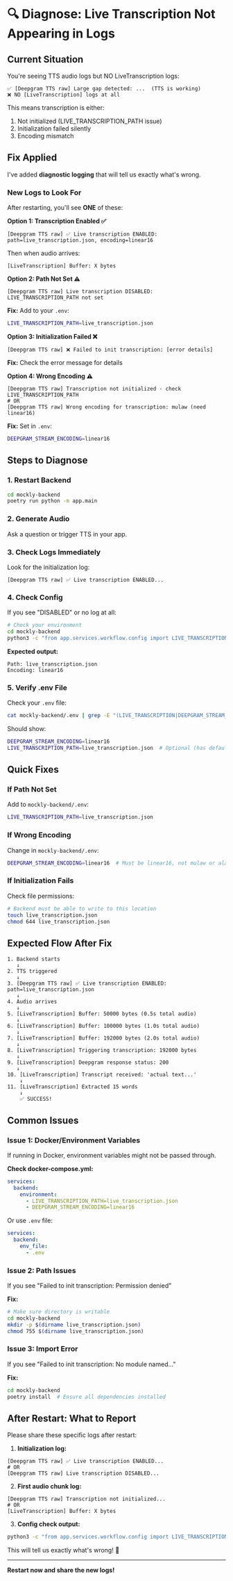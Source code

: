# 🔍 Diagnose: Live Transcription Not Appearing in Logs

## Current Situation

You're seeing TTS audio logs but NO LiveTranscription logs:
```
✅ [Deepgram TTS raw] Large gap detected: ...  (TTS is working)
❌ NO [LiveTranscription] logs at all
```

This means transcription is either:
1. Not initialized (LIVE_TRANSCRIPTION_PATH issue)
2. Initialization failed silently
3. Encoding mismatch

## Fix Applied

I've added **diagnostic logging** that will tell us exactly what's wrong.

### New Logs to Look For

After restarting, you'll see **ONE** of these:

**Option 1: Transcription Enabled ✅**
```
[Deepgram TTS raw] ✅ Live transcription ENABLED: path=live_transcription.json, encoding=linear16
```
Then when audio arrives:
```
[LiveTranscription] Buffer: X bytes
```

**Option 2: Path Not Set ⚠️**
```
[Deepgram TTS raw] Live transcription DISABLED: LIVE_TRANSCRIPTION_PATH not set
```
**Fix:** Add to your `.env`:
```bash
LIVE_TRANSCRIPTION_PATH=live_transcription.json
```

**Option 3: Initialization Failed ❌**
```
[Deepgram TTS raw] ❌ Failed to init transcription: [error details]
```
**Fix:** Check the error message for details

**Option 4: Wrong Encoding ⚠️**
```
[Deepgram TTS raw] Transcription not initialized - check LIVE_TRANSCRIPTION_PATH
# OR
[Deepgram TTS raw] Wrong encoding for transcription: mulaw (need linear16)
```
**Fix:** Set in `.env`:
```bash
DEEPGRAM_STREAM_ENCODING=linear16
```

## Steps to Diagnose

### 1. Restart Backend

```bash
cd mockly-backend
poetry run python -m app.main
```

### 2. Generate Audio

Ask a question or trigger TTS in your app.

### 3. Check Logs Immediately

Look for the initialization log:
```
[Deepgram TTS raw] ✅ Live transcription ENABLED...
```

### 4. Check Config

If you see "DISABLED" or no log at all:

```bash
# Check your environment
cd mockly-backend
python3 -c "from app.services.workflow.config import LIVE_TRANSCRIPTION_PATH, DEEPGRAM_STREAM_ENCODING; print(f'Path: {LIVE_TRANSCRIPTION_PATH}'); print(f'Encoding: {DEEPGRAM_STREAM_ENCODING}')"
```

**Expected output:**
```
Path: live_transcription.json
Encoding: linear16
```

### 5. Verify .env File

Check your `.env` file:

```bash
cat mockly-backend/.env | grep -E "(LIVE_TRANSCRIPTION|DEEPGRAM_STREAM_ENCODING)"
```

Should show:
```bash
DEEPGRAM_STREAM_ENCODING=linear16
LIVE_TRANSCRIPTION_PATH=live_transcription.json  # Optional (has default)
```

## Quick Fixes

### If Path Not Set

Add to `mockly-backend/.env`:
```bash
LIVE_TRANSCRIPTION_PATH=live_transcription.json
```

### If Wrong Encoding

Change in `mockly-backend/.env`:
```bash
DEEPGRAM_STREAM_ENCODING=linear16  # Must be linear16, not mulaw or alaw
```

### If Initialization Fails

Check file permissions:
```bash
# Backend must be able to write to this location
touch live_transcription.json
chmod 644 live_transcription.json
```

## Expected Flow After Fix

```
1. Backend starts
   ↓
2. TTS triggered
   ↓
3. [Deepgram TTS raw] ✅ Live transcription ENABLED: path=live_transcription.json
   ↓
4. Audio arrives
   ↓
5. [LiveTranscription] Buffer: 50000 bytes (0.5s total audio)
   ↓
6. [LiveTranscription] Buffer: 100000 bytes (1.0s total audio)
   ↓
7. [LiveTranscription] Buffer: 192000 bytes (2.0s total audio)
   ↓
8. [LiveTranscription] Triggering transcription: 192000 bytes
   ↓
9. [LiveTranscription] Deepgram response status: 200
   ↓
10. [LiveTranscription] Transcript received: 'actual text...'
    ↓
11. [LiveTranscription] Extracted 15 words
    ↓
    ✅ SUCCESS!
```

## Common Issues

### Issue 1: Docker/Environment Variables

If running in Docker, environment variables might not be passed through.

**Check docker-compose.yml:**
```yaml
services:
  backend:
    environment:
      - LIVE_TRANSCRIPTION_PATH=live_transcription.json
      - DEEPGRAM_STREAM_ENCODING=linear16
```

Or use `.env` file:
```yaml
services:
  backend:
    env_file:
      - .env
```

### Issue 2: Path Issues

If you see "Failed to init transcription: Permission denied"

**Fix:**
```bash
# Make sure directory is writable
cd mockly-backend
mkdir -p $(dirname live_transcription.json)
chmod 755 $(dirname live_transcription.json)
```

### Issue 3: Import Error

If you see "Failed to init transcription: No module named..."

**Fix:**
```bash
cd mockly-backend
poetry install  # Ensure all dependencies installed
```

## After Restart: What to Report

Please share these specific logs after restart:

1. **Initialization log:**
```
[Deepgram TTS raw] ✅ Live transcription ENABLED...
# OR
[Deepgram TTS raw] Live transcription DISABLED...
```

2. **First audio chunk log:**
```
[Deepgram TTS raw] Transcription not initialized...
# OR
[LiveTranscription] Buffer: X bytes
```

3. **Config check output:**
```bash
python3 -c "from app.services.workflow.config import LIVE_TRANSCRIPTION_PATH, DEEPGRAM_STREAM_ENCODING; print(f'Path: {LIVE_TRANSCRIPTION_PATH}'); print(f'Encoding: {DEEPGRAM_STREAM_ENCODING}')"
```

This will tell us exactly what's wrong! 🎯

---

**Restart now and share the new logs!**

